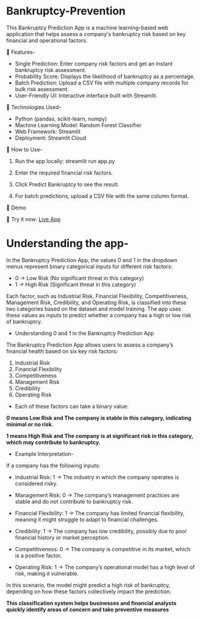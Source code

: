 # Bankruptcy-Prevention

This Bankruptcy Prediction App is a machine learning-based web application that helps assess a company's bankruptcy risk based on key financial and operational factors.

🔹 Features-

* Single Prediction: Enter company risk factors and get an instant bankruptcy risk assessment.
* Probability Score: Displays the likelihood of bankruptcy as a percentage.
* Batch Prediction: Upload a CSV file with multiple company records for bulk risk assessment.
* User-Friendly UI: Interactive interface built with Streamlit.

🔹 Technologies Used-

* Python (pandas, scikit-learn, numpy)
* Machine Learning Model: Random Forest Classifier
* Web Framework: Streamlit
* Deployment: Streamlit Cloud

🔹 How to Use-

1. Run the app locally:
streamlit run app.py

2. Enter the required financial risk factors.
3. Click Predict Bankruptcy to see the result.
4. For batch predictions, upload a CSV file with the same column format.

🔹 Demo

📌 Try it now: [Live App](https://bankruptcy-prevention-m25bcl98b6obiz6kytacfj.streamlit.app/)


# Understanding the app-

In the Bankruptcy Prediction App, the values 0 and 1 in the dropdown menus represent binary categorical inputs for different risk factors:

* 0 → Low Risk (No significant threat in this category)
* 1 → High Risk (Significant threat in this category)
  
Each factor, such as Industrial Risk, Financial Flexibility, Competitiveness, Management Risk, Credibility, and Operating Risk, is classified into these two categories based on the dataset and model training. The app uses these values as inputs to predict whether a company has a high or low risk of bankruptcy.

* Understanding 0 and 1 in the Bankruptcy Prediction App

The Bankruptcy Prediction App allows users to assess a company’s financial health based on six key risk factors:

1. Industrial Risk
2. Financial Flexibility
3. Competitiveness
4. Management Risk
5. Credibility
6. Operating Risk

* Each of these factors can take a binary value:

**0	means Low Risk and	The company is stable in this category, indicating minimal or no risk.**

**1	means High Risk	and The company is at significant risk in this category, which may contribute to bankruptcy.**

* Example Interpretation-
  
If a company has the following inputs:

* Industrial Risk: 1 → The industry in which the company operates is considered risky.

* Management Risk: 0 → The company’s management practices are stable and do not contribute to bankruptcy risk.

* Financial Flexibility: 1 → The company has limited financial flexibility, meaning it might struggle to adapt to financial challenges.

* Credibility: 1 → The company has low credibility, possibly due to poor financial history or market perception.

* Competitiveness: 0 → The company is competitive in its market, which is a positive factor.

* Operating Risk: 1 → The company’s operational model has a high level of risk, making it vulnerable.

In this scenario, the model might predict a high risk of bankruptcy, depending on how these factors collectively impact the prediction.

**This classification system helps businesses and financial analysts quickly identify areas of concern and take preventive measures**
